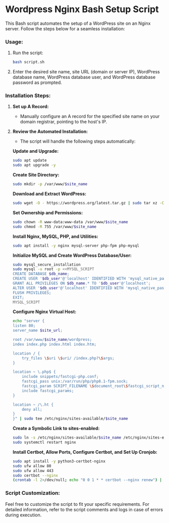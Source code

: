 # Wordpress Nginx Bash Setup Script

This Bash script automates the setup of a WordPress site on an Nginx server. Follow the steps below for a seamless installation:

### Usage:

1. Run the script:

    ```bash
    bash script.sh
    ```

2. Enter the desired site name, site URL (domain or server IP), WordPress database name, WordPress database user, and WordPress database password as prompted.

### Installation Steps:

1. **Set up A Record:**
   - Manually configure an A record for the specified site name on your domain registrar, pointing to the host's IP.

2. **Review the Automated Installation:**
   - The script will handle the following steps automatically:

   **Update and Upgrade:**

    ```bash
    sudo apt update
    sudo apt upgrade -y
    ```

   **Create Site Directory:**

    ```bash
    sudo mkdir -p /var/www/$site_name
    ```

   **Download and Extract WordPress:**

    ```bash
    sudo wget -O - https://wordpress.org/latest.tar.gz | sudo tar xz -C /var/www/ --transform="s/wordpress/$site_name/" && sudo rm /var/www/latest.tar.gz
    ```

   **Set Ownership and Permissions:**

    ```bash
    sudo chown -R www-data:www-data /var/www/$site_name
    sudo chmod -R 755 /var/www/$site_name
    ```

   **Install Nginx, MySQL, PHP, and Utilities:**

    ```bash
    sudo apt install -y nginx mysql-server php-fpm php-mysql
    ```

   **Initialize MySQL and Create WordPress Database/User:**

    ```bash
    sudo mysql_secure_installation
    sudo mysql -u root -p <<MYSQL_SCRIPT
    CREATE DATABASE $db_name;
    CREATE USER '$db_user'@'localhost' IDENTIFIED WITH 'mysql_native_password' BY '$db_password';
    GRANT ALL PRIVILEGES ON $db_name.* TO '$db_user'@'localhost';
    ALTER USER '$db_user'@'localhost' IDENTIFIED WITH 'mysql_native_password' BY '$db_password';
    FLUSH PRIVILEGES;
    EXIT;
    MYSQL_SCRIPT
    ```

   **Configure Nginx Virtual Host:**

    ```bash
    echo "server {
    listen 80;
    server_name $site_url;

    root /var/www/$site_name/wordpress;
    index index.php index.html index.htm;

    location / {
        try_files \$uri \$uri/ /index.php?\$args;
    }

    location ~ \.php$ {
        include snippets/fastcgi-php.conf;
        fastcgi_pass unix:/var/run/php/php8.1-fpm.sock;
        fastcgi_param SCRIPT_FILENAME \$document_root\$fastcgi_script_name;
        include fastcgi_params;
    }

    location ~ /\.ht {
        deny all;
    }
    }" | sudo tee /etc/nginx/sites-available/$site_name
    ```

   **Create a Symbolic Link to sites-enabled:**

    ```bash
    sudo ln -s /etc/nginx/sites-available/$site_name /etc/nginx/sites-enabled/
    sudo systemctl restart nginx
    ```

    **Install Certbot, Allow Ports, Configure Certbot, and Set Up Cronjob:**

    ```bash
    sudo apt install -y python3-certbot-nginx
    sudo ufw allow 80
    sudo ufw allow 443
    sudo certbot --nginx
    (crontab -l 2>/dev/null; echo "0 0 1 * * certbot --nginx renew") | crontab -
    ```

### Script Customization:

Feel free to customize the script to fit your specific requirements. For detailed information, refer to the script comments and logs in case of errors during execution.
